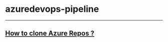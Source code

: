 # azuredevops-pipeline


---

## [How to clone Azure Repos ?](https://cloudaffaire.com/how-to-clone-azure-repos/)

